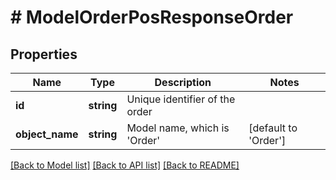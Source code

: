 # # ModelOrderPosResponseOrder

## Properties

Name | Type | Description | Notes
------------ | ------------- | ------------- | -------------
**id** | **string** | Unique identifier of the order |
**object_name** | **string** | Model name, which is &#39;Order&#39; | [default to 'Order']

[[Back to Model list]](../../README.md#models) [[Back to API list]](../../README.md#endpoints) [[Back to README]](../../README.md)

